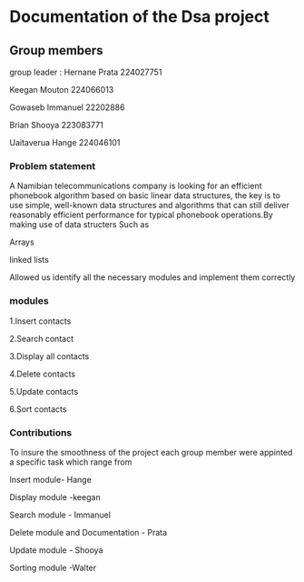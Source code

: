 # Documentation of the Dsa project 

## Group members

group leader : Hernane Prata 224027751

Keegan Mouton 224066013 

Gowaseb Immanuel 22202886

Brian Shooya 223083771

Uaitaverua Hange 224046101

### Problem statement 

A Namibian telecommunications company is looking for an efficient phonebook
algorithm based on basic linear data structures, the key is to use simple, well-known data structures and
algorithms that can still deliver reasonably efficient performance for typical phonebook operations.By making use of data structers Such as 

Arrays 

linked lists 

Allowed us identify all the necessary modules and  implement them correctly 

### modules 

1.Insert contacts

2.Search contact 

3.Display all contacts

4.Delete contacts

5.Update contacts

6.Sort contacts 

### Contributions 
To insure the smoothness of the project each group member were appinted a specific task which range from 

Insert module- Hange

Display module -keegan

Search module - Immanuel

Delete module and Documentation - Prata

Update module - Shooya

Sorting module -Walter 
 






